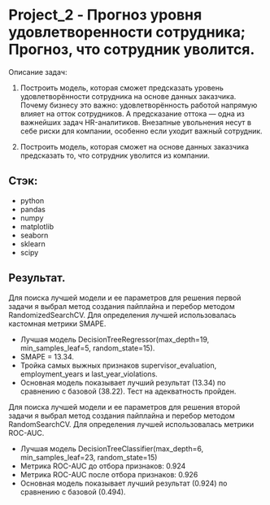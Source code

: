 # Project_2 - Прогноз уровня удовлетворенности сотрудника; Прогноз, что сотрудник уволится.
Описание задач:

1. Построить модель, которая сможет предсказать уровень удовлетворённости сотрудника на основе данных заказчика. 
Почему бизнесу это важно: удовлетворённость работой напрямую влияет на отток сотрудников. А предсказание оттока — одна из важнейших задач HR-аналитиков. Внезапные увольнения несут в себе риски для компании, особенно если уходит важный сотрудник.

2. Построить модель, которая сможет на основе данных заказчика предсказать то, что сотрудник уволится из компании.


## Стэк:

* python
* pandas
* numpy
* matplotlib
* seaborn
* sklearn
* scipy


## Результат.
Для поиска лучшей модели и ее параметров для решения первой задачи я выбрал метод создания пайплайна и перебор методом RandomizedSearchCV. Для определения лучшей использовалась кастомная метрики SMAPE.

- Лучшая модель DecisionTreeRegressor(max_depth=19, min_samples_leaf=5, random_state=15).
- SMAPE = 13.34.
- Тройка самых выжных признаков supervisor_evaluation, employment_years и last_year_violations.
- Основная модель показывает лучший результат (13.34) по сравнению с базовой (38.22). Тест на адекватность пройден.

Для поиска лучшей модели и ее параметров для решения второй задачи я выбрал метод создания пайплайна и перебор методом RandomSearchCV. Для определения лучшей использовалась метрики ROC-AUC.

- Лучшая модель DecisionTreeClassifier(max_depth=6, min_samples_leaf=23, random_state=15)
- Метрика ROC-AUC до отбора признаков: 0.924
- Метрика ROC-AUC после отбора признаков: 0.926
- Основная модель показывает лучший результат (0.924) по сравнению с базовой (0.494).

